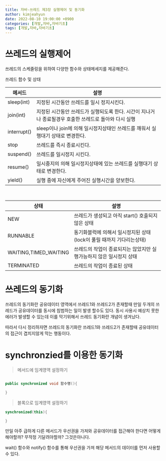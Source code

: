 ```yaml
---
title: 자바-쓰레드 제3장 실행제어 및 동기화
author: kimjeahyun
date: 2022-08-10 19:00:00 +0900
categories: [개발,자바,자바기초]
tags: [개발,자바,자바기초]
---
```


# 쓰레드의 실행제어
쓰레드의 스케줄링을 위하여 다양한 함수와 상태메세지를 제공해준다.

쓰레드 함수 및 상태

|메서드|설명|
|-----|----|
|sleep(int)|지정된 시간동안 쓰레드를 일시 정지시킨다. |
|join(int)|지정된 시간동안 쓰레드가 실행되도록 한다. 시간이 지나거나 종료될경우 호출한 쓰레드로 돌아와 다시 실행|
|interrupt()|sleep이나 join에 의해 일시정지상태인 쓰레드를 깨워서 실행대기 상태로 변경한다.|
|stop|쓰레드를 즉시 종료시킨다.|
|suspend()|쓰레드를 일시정지 시킨다.|
|resume()|일시중지의 의해 일시정지상태에 있는 쓰레드를 실행대기 상태로 변경한다.|
|yield()|실행 중에 자신에게 주어진 실행시간을 양보한다.|

<br>

|상태|설명|
|----------------|-------------------------------------------|
|NEW             |쓰레드가 생성되고 아직 start() 호출되지 않은 상태|
|RUNNABLE        |동기화블럭에 의해서 일시정지된 상태(lock이 풀릴 때까지 기다리는상태)|
|WAITING,TIMED_WAITING|쓰레드의 작업이 종료되지는 않았지만 실행가능하지 않은 일시정지 상태|
|TERMINATED|쓰레드의 작업이 종료된 상태|


# 쓰레드의 동기화

쓰레드의 동기화란 공유데이터 영역에서 쓰레드1와 쓰레드2가 존재할때
만일 두개의 쓰레드가 공유데이터를 동시에 침범하는 일이 발생 할수도 있다. 동시 사용시 예상치 못한 에러가 발생할 수 있는데 이를 막기위해서 쓰레드 동기화란 개념이 생겨났다.

따라서 다시 정리하자면 쓰레드의 동기화란 쓰레드1와 쓰레드2가 존재할때
공유데이터의 접근이 겹치지않게 막는 행동이다.

# synchronzied를 이용한 동기화

>메서드에 임계영역 설정하기

```java

public synchronized void 함수명(){

}

```

>블록으로 임계영역 설정하기

```java
synchronized(this){

}
```

만일 아주 급하게 다른 메서드가 우선권을 가져와 공유데이터를 접근해야 한다면 어떻게 해야할까? 무작정 기달려야할까? 그것은아니다.

wait() 함수와 notify() 함수를 통해 우선권을 가져 해당 메서드의 데이터를 먼저 사용할수 있다.
